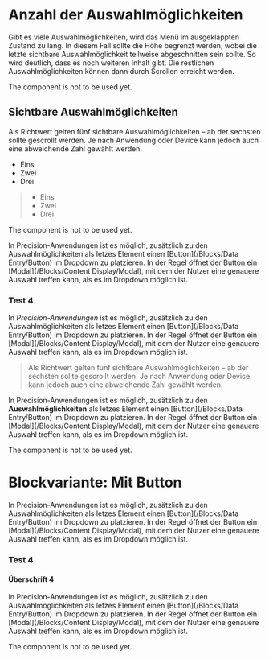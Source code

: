 # Anzahl der Auswahlmöglichkeiten

Gibt es viele Auswahlmöglichkeiten, wird das Menü im ausgeklappten Zustand zu lang. In diesem Fall sollte die Höhe begrenzt werden, wobei die letzte sichtbare Auswahlmöglichkeit teilweise abgeschnitten sein sollte. So wird deutlich, dass es noch weiteren Inhalt gibt. Die restlichen Auswahlmöglichkeiten können dann durch Scrollen erreicht werden.

<Banner type="warning" title="Banner">The component is not to be used yet.</Banner>

## Sichtbare Auswahlmöglichkeiten

Als Richtwert gelten fünf sichtbare Auswahlmöglichkeiten – ab der sechsten sollte gescrollt werden. Je nach Anwendung oder Device kann jedoch auch eine abweichende Zahl gewählt werden.

* Eins
* Zwei
* Drei

> * Eins
> * Zwei
> * Drei

<Banner title="Banner">The component is not to be used yet.</Banner>

In Precision-Anwendungen ist es möglich, zusätzlich zu den Auswahlmöglichkeiten als letzes Element einen [Button](/Blocks/Data Entry/Button) im Dropdown zu platzieren. In der Regel öffnet der Button ein [Modal](/Blocks/Content Display/Modal), mit dem der Nutzer eine genauere Auswahl treffen kann, als es im Dropdown möglich ist.

### Test 4

In *Precision-Anwendungen* ist es möglich, zusätzlich zu den Auswahlmöglichkeiten als letzes Element einen [Button](/Blocks/Data Entry/Button) im Dropdown zu platzieren. In der Regel öffnet der Button ein [Modal](/Blocks/Content Display/Modal), mit dem der Nutzer eine genauere Auswahl treffen kann, als es im Dropdown möglich ist.

> Als Richtwert gelten fünf sichtbare Auswahlmöglichkeiten – ab der sechsten sollte gescrollt werden. Je nach Anwendung oder Device kann jedoch auch eine abweichende Zahl gewählt werden.

In Precision-Anwendungen ist es möglich, zusätzlich zu den **Auswahlmöglichkeiten** als letzes Element einen [Button](/Blocks/Data Entry/Button) im Dropdown zu platzieren. In der Regel öffnet der Button ein [Modal](/Blocks/Content Display/Modal), mit dem der Nutzer eine genauere Auswahl treffen kann, als es im Dropdown möglich ist.

<Banner type="important" title="Banner">The component is not to be used yet.</Banner>

# Blockvariante: Mit Button

In Precision-Anwendungen ist es möglich, zusätzlich zu den Auswahlmöglichkeiten als letzes Element einen [Button](/Blocks/Data Entry/Button) im Dropdown zu platzieren. In der Regel öffnet der Button ein [Modal](/Blocks/Content Display/Modal), mit dem der Nutzer eine genauere Auswahl treffen kann, als es im Dropdown möglich ist.

### Test 4

#### Überschrift 4

In Precision-Anwendungen ist es möglich, zusätzlich zu den Auswahlmöglichkeiten als letzes Element einen [Button](/Blocks/Data Entry/Button) im Dropdown zu platzieren. In der Regel öffnet der Button ein [Modal](/Blocks/Content Display/Modal), mit dem der Nutzer eine genauere Auswahl treffen kann, als es im Dropdown möglich ist.

<Banner type="error" title="Banner">The component is not to be used yet.</Banner>
